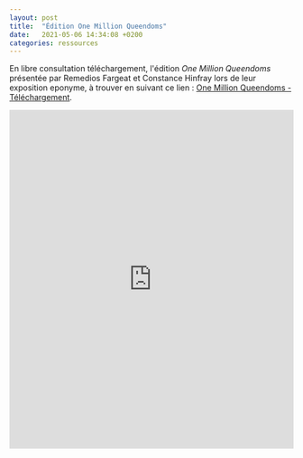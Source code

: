 ```yaml
---
layout: post
title:  "Édition One Million Queendoms"
date:   2021-05-06 14:34:08 +0200
categories: ressources
---
```

En libre consultation téléchargement, l'édition *One Million Queendoms* présentée par Remedios Fargeat et Constance Hinfray lors de leur exposition eponyme, à trouver en suivant ce lien : <a href="http://laguerriere.net/imgs/onemillionqueendoms_editionnumerique.pdf">One Million Queendoms - Téléchargement</a>.

<embed src="http://laguerriere.net/imgs/onemillionqueendoms_editionnumerique.pdf" type="application/pdf" width="100%" height="600px" />
